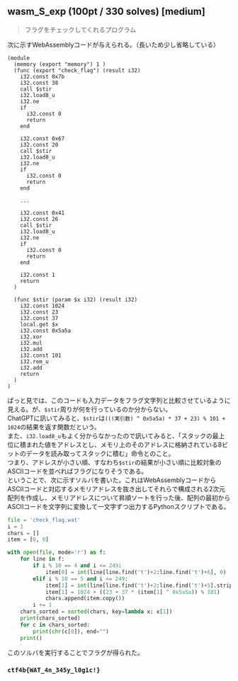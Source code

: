 ## wasm_S_exp (100pt / 330 solves) [medium]
> フラグをチェックしてくれるプログラム

次に示すWebAssemblyコードが与えられる。（長いため少し省略している）
```wasm
(module
  (memory (export "memory") 1 )
  (func (export "check_flag") (result i32)
    i32.const 0x7b
    i32.const 38
    call $stir
    i32.load8_u
    i32.ne
    if
      i32.const 0
      return
    end

    i32.const 0x67
    i32.const 20
    call $stir
    i32.load8_u
    i32.ne
    if
      i32.const 0
      return
    end

    ...

    i32.const 0x41
    i32.const 26
    call $stir
    i32.load8_u
    i32.ne
    if
      i32.const 0
      return
    end

    i32.const 1
    return
  )

  (func $stir (param $x i32) (result i32)
    i32.const 1024
    i32.const 23
    i32.const 37
    local.get $x
    i32.const 0x5a5a
    i32.xor
    i32.mul
    i32.add
    i32.const 101
    i32.rem_u
    i32.add
    return
  )
)
```

ぱっと見では、このコードも入力データをフラグ文字列と比較させているように見える。が、`$stir`周りが何を行っているのか分からない。  
ChatGPTに訊いてみると、`$stir`は`(((実引数) ^ 0x5a5a) * 37 + 23) % 101 + 1024`の結果を返す関数だという。  
また、`i32.load8_u`もよく分からなかったので訊いてみると、「スタックの最上位に積まれた値をアドレスとし、メモリ上のそのアドレスに格納されている8ビットのデータを読み取ってスタックに積む」命令とのこと。  
つまり、アドレスが小さい順、すなわち`$stir`の結果が小さい順に比較対象のASCIIコードを並べればフラグになりそうである。  
ということで、次に示すソルバを書いた。これはWebAssemblyコードからASCIIコードと対応するメモリアドレスを抜き出してそれらで構成される2次元配列を作成し、メモリアドレスについて昇順ソートを行った後、配列の最初からASCIIコードを文字列に変換して一文字ずつ出力するPythonスクリプトである。
```python
file = 'check_flag.wat'
i = 1
chars = []
item = [0, 0]

with open(file, mode='r') as f:
    for line in f:
        if i % 10 == 4 and i <= 249:
            item[0] = int(line[line.find('t')+2:line.find('t')+6], 0)
        elif i % 10 == 5 and i <= 249:
            item[1] = int(line[line.find('t')+2:line.find('t')+5].strip('\n'), 10)
            item[1] = 1024 + ((23 + 37 * (item[1] ^ 0x5a5a)) % 101)
            chars.append(item.copy())
        i += 1
    chars_sorted = sorted(chars, key=lambda x: x[1])
    print(chars_sorted)
    for c in chars_sorted:
        print(chr(c[0]), end="")
    print()
```

このソルバを実行することでフラグが得られた。

### `ctf4b{WAT_4n_345y_l0g1c!}`
